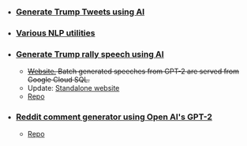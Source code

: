 
* ### [Generate Trump Tweets using AI](https://real-trump-tweets.herokuapp.com/)

* ### [Various NLP utilities](http://nlp-tools.herokuapp.com/)

* ### [Generate Trump rally speech using AI](https://trump-speech.com/)
  * ~~[Website.](https://composite-area-256123.appspot.com/) Batch generated speeches from GPT-2 are served from Google Cloud SQL.~~
  * Update: [Standalone website ](https://trump-speech.com/) 
  * [Repo](https://github.com/addadda023/gpt-djt-speech-heroku)

* ### [Reddit comment generator using Open AI's GPT-2](https://addadda023.github.io/GPT-2-text-generation/)
  * [Repo](https://github.com/addadda023/GPT-2-text-generation)
